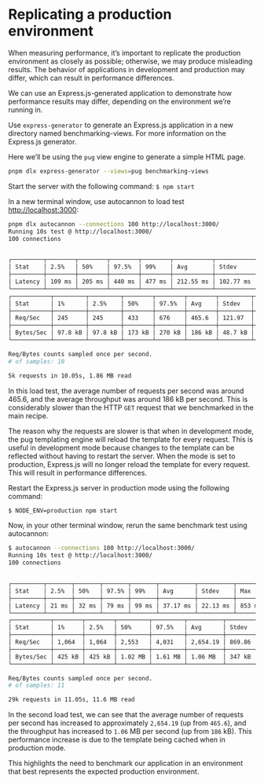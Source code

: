 # Replicating a production environment

When measuring performance, it’s important to replicate the production environment as closely as
possible; otherwise, we may produce misleading results. The behavior of applications in development
and production may differ, which can result in performance differences.

We can use an Express.js-generated application to demonstrate how performance results may differ,
depending on the environment we’re running in.

Use `express-generator` to generate an Express.js application in a new directory named
benchmarking-views. For more information on the Express.js generator.

Here we’ll be using the `pug` view engine to generate a simple HTML page.

```Bash
pnpm dlx express-generator --views=pug benchmarking-views
```

Start the server with the following command: `$ npm start`

In a new terminal window, use autocannon to load test <http://localhost:3000>:

```Bash
pnpm dlx autocannon --connections 100 http://localhost:3000/
Running 10s test @ http://localhost:3000/
100 connections


┌─────────┬────────┬────────┬────────┬────────┬───────────┬───────────┬─────────┐
│ Stat    │ 2.5%   │ 50%    │ 97.5%  │ 99%    │ Avg       │ Stdev     │ Max     │
├─────────┼────────┼────────┼────────┼────────┼───────────┼───────────┼─────────┤
│ Latency │ 109 ms │ 205 ms │ 440 ms │ 477 ms │ 212.55 ms │ 102.77 ms │ 2515 ms │
└─────────┴────────┴────────┴────────┴────────┴───────────┴───────────┴─────────┘
┌───────────┬─────────┬─────────┬────────┬────────┬────────┬─────────┬─────────┐
│ Stat      │ 1%      │ 2.5%    │ 50%    │ 97.5%  │ Avg    │ Stdev   │ Min     │
├───────────┼─────────┼─────────┼────────┼────────┼────────┼─────────┼─────────┤
│ Req/Sec   │ 245     │ 245     │ 433    │ 676    │ 465.6  │ 121.97  │ 245     │
├───────────┼─────────┼─────────┼────────┼────────┼────────┼─────────┼─────────┤
│ Bytes/Sec │ 97.8 kB │ 97.8 kB │ 173 kB │ 270 kB │ 186 kB │ 48.7 kB │ 97.8 kB │
└───────────┴─────────┴─────────┴────────┴────────┴────────┴─────────┴─────────┘

Req/Bytes counts sampled once per second.
# of samples: 10

5k requests in 10.05s, 1.86 MB read
```

In this load test, the average number of requests per second was around 465.6, and the average
throughput was around 186 kB per second. This is considerably slower than the HTTP `GET`
request that we benchmarked in the main recipe.

The reason why the requests are slower is that when in development mode, the pug templating engine
will reload the template for every request. This is useful in development mode because changes to the
template can be reflected without having to restart the server. When the mode is set to production,
Express.js will no longer reload the template for every request. This will result in performance differences.

Restart the Express.js server in production mode using the following command:

```Bash
$ NODE_ENV=production npm start
```

Now, in your other terminal window, rerun the same benchmark test using autocannon:

```Bash
$ autocannon --connections 100 http://localhost:3000/
Running 10s test @ http://localhost:3000/
100 connections


┌─────────┬───────┬───────┬───────┬───────┬──────────┬──────────┬────────┐
│ Stat    │ 2.5%  │ 50%   │ 97.5% │ 99%   │ Avg      │ Stdev    │ Max    │
├─────────┼───────┼───────┼───────┼───────┼──────────┼──────────┼────────┤
│ Latency │ 21 ms │ 32 ms │ 79 ms │ 99 ms │ 37.17 ms │ 22.13 ms │ 853 ms │
└─────────┴───────┴───────┴───────┴───────┴──────────┴──────────┴────────┘
┌───────────┬────────┬────────┬─────────┬─────────┬──────────┬────────┬────────┐
│ Stat      │ 1%     │ 2.5%   │ 50%     │ 97.5%   │ Avg      │ Stdev  │ Min    │
├───────────┼────────┼────────┼─────────┼─────────┼──────────┼────────┼────────┤
│ Req/Sec   │ 1,064  │ 1,064  │ 2,553   │ 4,031   │ 2,654.19 │ 869.86 │ 1,064  │
├───────────┼────────┼────────┼─────────┼─────────┼──────────┼────────┼────────┤
│ Bytes/Sec │ 425 kB │ 425 kB │ 1.02 MB │ 1.61 MB │ 1.06 MB  │ 347 kB │ 425 kB │
└───────────┴────────┴────────┴─────────┴─────────┴──────────┴────────┴────────┘

Req/Bytes counts sampled once per second.
# of samples: 11

29k requests in 11.05s, 11.6 MB read
```

In the second load test, we can see that the average number of requests per second has increased to
approximately `2,654.19` (up from `465.6`), and the throughput has increased to `1.06` MB per second (up
from `186` kB). This performance increase is due to the template being cached when in production mode.

This highlights the need to benchmark our application in an environment that best represents the
expected production environment.
